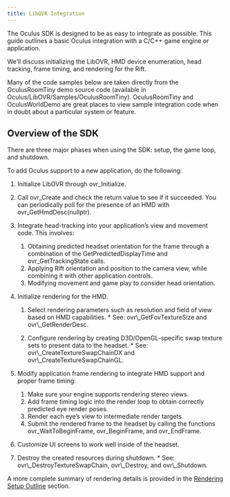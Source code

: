 ```yaml
---
title: LibOVR Integration
---
```


The Oculus SDK is designed to be as easy to integrate as possible. This guide outlines a basic Oculus integration with a C/C++ game engine or application.

We’ll discuss initializing the LibOVR, HMD device enumeration, head tracking, frame timing, and rendering for the Rift.

Many of the code samples below are taken directly from the OculusRoomTiny demo source code (available in Oculus/LibOVR/Samples/OculusRoomTiny). OculusRoomTiny and OculusWorldDemo are great places to view sample integration code when in doubt about a particular system or feature. 

## Overview of the SDK

There are three major phases when using the SDK: setup, the game loop, and shutdown.

To add Oculus support to a new application, do the following:

1. Initialize LibOVR through ovr\_Initialize.
2. Call ovr\_Create and check the return value to see if it succeeded. You can periodically poll for the presence of an HMD with ovr\_GetHmdDesc(nullptr).
3. Integrate head-tracking into your application’s view and movement code. This involves: 
	1. Obtaining predicted headset orientation for the frame through a combination of the GetPredictedDisplayTime and ovr\_GetTrackingState calls.
	2. Applying Rift orientation and position to the camera view, while combining it with other application controls.
	3. Modifying movement and game play to consider head orientation.
	
4. Initialize rendering for the HMD. 
	1. Select rendering parameters such as resolution and field of view based on HMD capabilities. * See: ovr\\_GetFovTextureSize and ovr\\_GetRenderDesc. 
	
	
	2. Configure rendering by creating D3D/OpenGL-specific swap texture sets to present data to the headset. * See: ovr\\_CreateTextureSwapChainDX and ovr\\_CreateTextureSwapChainGL. 
	
	
	
5. Modify application frame rendering to integrate HMD support and proper frame timing: 
	1. Make sure your engine supports rendering stereo views.
	2. Add frame timing logic into the render loop to obtain correctly predicted eye render poses.
	3. Render each eye’s view to intermediate render targets.
	4. Submit the rendered frame to the headset by calling the functions ovr\_WaitToBeginFrame, ovr\_BeginFrame, and ovr\_EndFrame.
	
6. Customize UI screens to work well inside of the headset.
7. Destroy the created resources during shutdown. * See: ovr\\_DestroyTextureSwapChain, ovr\\_Destroy, and ovr\\_Shutdown. 




A more complete summary of rendering details is provided in the [Rendering Setup Outline](/documentation/pcsdk/latest/concepts/dg-render/#dg_render_distortion) section.
